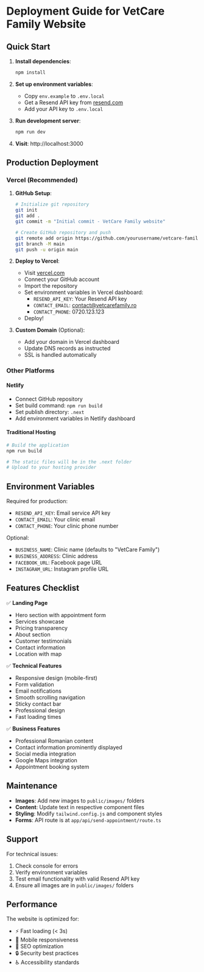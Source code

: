 # Deployment Guide for VetCare Family Website

## Quick Start

1. **Install dependencies**:
   ```bash
   npm install
   ```

2. **Set up environment variables**:
   - Copy `env.example` to `.env.local`
   - Get a Resend API key from [resend.com](https://resend.com/)
   - Add your API key to `.env.local`

3. **Run development server**:
   ```bash
   npm run dev
   ```

4. **Visit**: http://localhost:3000

## Production Deployment

### Vercel (Recommended)

1. **GitHub Setup**:
   ```bash
   # Initialize git repository
   git init
   git add .
   git commit -m "Initial commit - VetCare Family website"
   
   # Create GitHub repository and push
   git remote add origin https://github.com/yourusername/vetcare-family.git
   git branch -M main
   git push -u origin main
   ```

2. **Deploy to Vercel**:
   - Visit [vercel.com](https://vercel.com/)
   - Connect your GitHub account
   - Import the repository
   - Set environment variables in Vercel dashboard:
     - `RESEND_API_KEY`: Your Resend API key
     - `CONTACT_EMAIL`: contact@vetcarefamily.ro
     - `CONTACT_PHONE`: 0720.123.123
   - Deploy!

3. **Custom Domain** (Optional):
   - Add your domain in Vercel dashboard
   - Update DNS records as instructed
   - SSL is handled automatically

### Other Platforms

#### Netlify
- Connect GitHub repository
- Set build command: `npm run build`
- Set publish directory: `.next`
- Add environment variables in Netlify dashboard

#### Traditional Hosting
```bash
# Build the application
npm run build

# The static files will be in the .next folder
# Upload to your hosting provider
```

## Environment Variables

Required for production:
- `RESEND_API_KEY`: Email service API key
- `CONTACT_EMAIL`: Your clinic email
- `CONTACT_PHONE`: Your clinic phone number

Optional:
- `BUSINESS_NAME`: Clinic name (defaults to "VetCare Family")
- `BUSINESS_ADDRESS`: Clinic address
- `FACEBOOK_URL`: Facebook page URL
- `INSTAGRAM_URL`: Instagram profile URL

## Features Checklist

✅ **Landing Page**
- Hero section with appointment form
- Services showcase
- Pricing transparency
- About section
- Customer testimonials
- Contact information
- Location with map

✅ **Technical Features**
- Responsive design (mobile-first)
- Form validation
- Email notifications
- Smooth scrolling navigation
- Sticky contact bar
- Professional design
- Fast loading times

✅ **Business Features**
- Professional Romanian content
- Contact information prominently displayed
- Social media integration
- Google Maps integration
- Appointment booking system

## Maintenance

- **Images**: Add new images to `public/images/` folders
- **Content**: Update text in respective component files
- **Styling**: Modify `tailwind.config.js` and component styles
- **Forms**: API route is at `app/api/send-appointment/route.ts`

## Support

For technical issues:
1. Check console for errors
2. Verify environment variables
3. Test email functionality with valid Resend API key
4. Ensure all images are in `public/images/` folders

## Performance

The website is optimized for:
- ⚡ Fast loading (< 3s)
- 📱 Mobile responsiveness
- 🎯 SEO optimization
- 🔒 Security best practices
- ♿ Accessibility standards 
